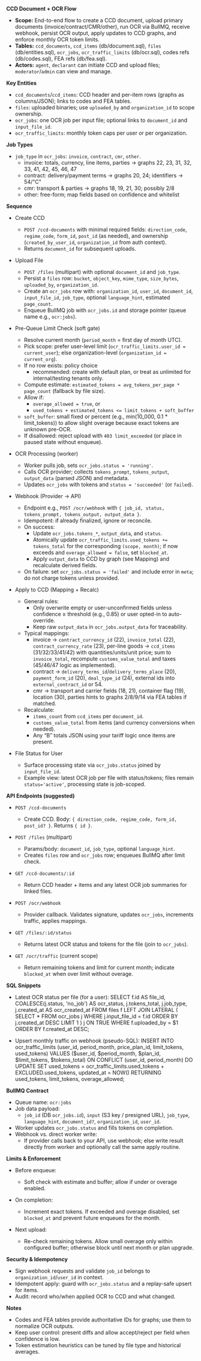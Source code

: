 **CCD Document + OCR Flow**

- **Scope:** End-to-end flow to create a CCD document, upload primary documents (invoice/contract/CMR/other), run OCR via BullMQ, receive webhook, persist OCR output, apply updates to CCD graphs, and enforce monthly OCR token limits.
- **Tables:** `ccd_documents`, `ccd_items` (db/document.sql), `files` (db/entities.sql), `ocr_jobs`, `ocr_traffic_limits` (db/ocr.sql), codes refs (db/codes.sql), FEA refs (db/fea.sql).
- **Actors:** `agent`, `declarant` can initiate CCD and upload files; `moderator`/`admin` can view and manage.

**Key Entities**

- `ccd_documents`/`ccd_items`: CCD header and per-item rows (graphs as columns/JSON); links to codes and FEA tables.
- `files`: uploaded binaries; use `uploaded_by` and `organization_id` to scope ownership.
- `ocr_jobs`: one OCR job per input file; optional links to `document_id` and `input_file_id`.
- `ocr_traffic_limits`: monthly token caps per user or per organization.

**Job Types**

- `job_type` in `ocr_jobs`: `invoice`, `contract`, `cmr`, `other`.
  - invoice: totals, currency, line items, parties → graphs 22, 23, 31, 32, 33, 41, 42, 45, 46, 47
  - contract: delivery/payment terms → graphs 20, 24; identifiers → 54/"C"
  - cmr: transport & parties → graphs 18, 19, 21, 30; possibly 2/8
  - other: free-form; map fields based on confidence and whitelist

**Sequence**

- Create CCD
  - `POST /ccd-documents` with minimal required fields: `direction_code`, `regime_code`, `form_id`, `post_id` (as needed), and ownership (`created_by_user_id`, `organization_id` from auth context).
  - Returns `document_id` for subsequent uploads.

- Upload File
  - `POST /files` (multipart) with optional `document_id` and `job_type`.
  - Persist a `files` row: `bucket`, `object_key`, `mime_type`, `size_bytes`, `uploaded_by`, `organization_id`.
  - Create an `ocr_jobs` row with: `organization_id`, `user_id`, `document_id`, `input_file_id`, `job_type`, optional `language_hint`, estimated `page_count`.
  - Enqueue BullMQ job with `ocr_jobs.id` and storage pointer (queue name e.g., `ocr:jobs`).

- Pre-Queue Limit Check (soft gate)
  - Resolve current month (`period_month` = first day of month UTC).
  - Pick scope: prefer user-level limit (`ocr_traffic_limits.user_id = current_user`); else organization-level (`organization_id = current_org`).
  - If no row exists: policy choice
    - recommended: create with default plan, or treat as unlimited for internal/testing tenants only.
  - Compute estimate: `estimated_tokens = avg_tokens_per_page * page_count` (fallback by file size).
  - Allow if:
    - `overage_allowed = true`, or
    - `used_tokens + estimated_tokens <= limit_tokens + soft_buffer`
  - `soft_buffer`: small fixed or percent (e.g., min(10_000, 0.1 * limit_tokens)) to allow slight overage because exact tokens are unknown pre-OCR.
  - If disallowed: reject upload with `403 limit_exceeded` (or place in paused state without enqueue).

- OCR Processing (worker)
  - Worker pulls job, sets `ocr_jobs.status = 'running'`.
  - Calls OCR provider; collects `tokens_prompt`, `tokens_output`, `output_data` (parsed JSON) and metadata.
  - Updates `ocr_jobs` with tokens and `status = 'succeeded'` (or `failed`).

- Webhook (Provider → API)
  - Endpoint e.g., `POST /ocr/webhook` with `{ job_id, status, tokens_prompt, tokens_output, output_data }`.
  - Idempotent: if already finalized, ignore or reconcile.
  - On success:
    - Update `ocr_jobs.tokens_*`, `output_data`, and `status`.
    - Atomically update `ocr_traffic_limits.used_tokens += tokens_total` for the corresponding `(scope, month)`; if now exceeds and `overage_allowed = false`, set `blocked_at`.
    - Apply `output_data` to CCD by graph (see Mapping) and recalculate derived fields.
  - On failure: set `ocr_jobs.status = 'failed'` and include error in `meta`; do not charge tokens unless provided.

- Apply to CCD (Mapping + Recalc)
  - General rules:
    - Only overwrite empty or user-unconfirmed fields unless confidence ≥ threshold (e.g., 0.85) or user opted-in to auto-override.
    - Keep raw `output_data` in `ocr_jobs.output_data` for traceability.
  - Typical mappings:
    - invoice → `contract_currency_id` (22), `invoice_total` (22), `contract_currency_rate` (23), per-line goods → `ccd_items` (31/32/33/41/42) with quantities/units/unit price; sum to `invoice_total`, recompute `customs_value_total` and taxes (45/46/47 logic as implemented).
    - contract → `delivery_terms_id`/`delivery_terms_place` (20), `payment_form_id` (20), `deal_type_id` (24), external ids into `external_contract_id` or 54.
    - cmr → transport and carrier fields (18, 21), container flag (19), location (30), parties hints to graphs 2/8/9/14 via FEA tables if matched.
  - Recalculate:
    - `items_count` from `ccd_items` per `document_id`.
    - `customs_value_total` from items (and currency conversions when needed).
    - Any “B” totals JSON using your tariff logic once items are present.

- File Status for User
  - Surface processing state via `ocr_jobs.status` joined by `input_file_id`.
  - Example view: latest OCR job per file with status/tokens; files remain `status='active'`, processing state is job-scoped.

**API Endpoints (suggested)**

- `POST /ccd-documents`
  - Create CCD. Body: `{ direction_code, regime_code, form_id, post_id? }`. Returns `{ id }`.

- `POST /files` (multipart)
  - Params/body: `document_id`, `job_type`, optional `language_hint`.
  - Creates `files` row and `ocr_jobs` row; enqueues BullMQ after limit check.

- `GET /ccd-documents/:id`
  - Return CCD header + items and any latest OCR job summaries for linked files.

- `POST /ocr/webhook`
  - Provider callback. Validates signature, updates `ocr_jobs`, increments traffic, applies mappings.

- `GET /files/:id/status`
  - Returns latest OCR status and tokens for the file (join to `ocr_jobs`).

- `GET /ocr/traffic` (current scope)
  - Return remaining tokens and limit for current month; indicate `blocked_at` when over limit without overage.

**SQL Snippets**

- Latest OCR status per file (for a user):
  SELECT f.id AS file_id,
         COALESCE(j.status, 'no_job') AS ocr_status,
         j.tokens_total,
         j.job_type,
         j.created_at AS ocr_created_at
  FROM files f
  LEFT JOIN LATERAL (
      SELECT *
      FROM ocr_jobs j
      WHERE j.input_file_id = f.id
      ORDER BY j.created_at DESC
      LIMIT 1
  ) j ON TRUE
  WHERE f.uploaded_by = $1
  ORDER BY f.created_at DESC;

- Upsert monthly traffic on webhook (pseudo-SQL):
  INSERT INTO ocr_traffic_limits (user_id, period_month, price_plan_id, limit_tokens, used_tokens)
  VALUES ($user_id, $period_month, $plan_id, $limit_tokens, $tokens_total)
  ON CONFLICT (user_id, period_month)
  DO UPDATE SET used_tokens = ocr_traffic_limits.used_tokens + EXCLUDED.used_tokens,
                updated_at = NOW()
  RETURNING used_tokens, limit_tokens, overage_allowed;

**BullMQ Contract**

- Queue name: `ocr:jobs`
- Job data payload:
  - `job_id` (DB `ocr_jobs.id`), `input` (S3 key / presigned URL), `job_type`, `language_hint`, `document_id?`, `organization_id`, `user_id`.
- Worker updates `ocr_jobs.status` and fills tokens on completion.
- Webhook vs. direct worker write:
  - If provider calls back to your API, use webhook; else write result directly from worker and optionally call the same apply routine.

**Limits & Enforcement**

- Before enqueue:
  - Soft check with estimate and buffer; allow if under or overage enabled.

- On completion:
  - Increment exact tokens. If exceeded and overage disabled, set `blocked_at` and prevent future enqueues for the month.

- Next upload:
  - Re-check remaining tokens. Allow small overage only within configured buffer; otherwise block until next month or plan upgrade.

**Security & Idempotency**

- Sign webhook requests and validate `job_id` belongs to `organization_id`/`user_id` in context.
- Idempotent apply: guard with `ocr_jobs.status` and a replay-safe upsert for items.
- Audit: record who/when applied OCR to CCD and what changed.

**Notes**

- Codes and FEA tables provide authoritative IDs for graphs; use them to normalize OCR outputs.
- Keep user control: present diffs and allow accept/reject per field when confidence is low.
- Token estimation heuristics can be tuned by file type and historical averages.

